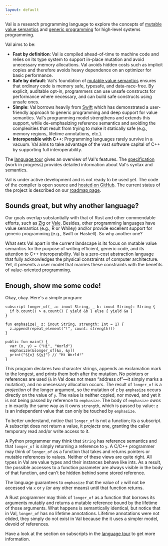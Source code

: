 ```yaml
---
layout: default
---
```


Val is a research programming language to explore the concepts of [mutable value semantics](http://www.jot.fm/issues/issue_2022_02/article2.pdf) and [generic programming](https://www.fm2gp.com) for high-level systems programming.

Val aims to be:
- **Fast by definition**: Val is compiled ahead-of-time to machine code and relies on its type system to support in-place mutation and avoid unecessary memory allocations. Val avoids hidden costs such as implicit copies and therefore avoids heavy dependence on an optimizer for basic performance.
- **Safe by default**: Val's foundation of [mutable value semantics](http://www.jot.fm/issues/issue_2022_02/article2.pdf) ensures that ordinary code is memory safe, typesafe, and data-race-free.  By explicit, auditable opt-in, programmers can use unsafe constructs for performance where necessary, and can build safe constructs using unsafe ones.
- **Simple**: Val borrows heavily from [Swift](https://swift.org) which has demonstrated a user-friendly approach to generic programming and deep support for value semantics.  Val's programming model strengthens and extends this support, while de-emphasizing reference semantics and avoiding the complexities that result from trying to make it statically safe (e.g., memory regions, lifetime annotations, etc.).
- **Interoperable with C++**: Programming languages rarely survive in a vacuum. Val aims to take advantage of the vast software capital of C++ by supporting full interoperability.

The [language tour](./pages/language-tour.html) gives an overview of Val's features.
The [specification](https://github.com/val-lang/specification/blob/main/spec.md) (work in progress) provides detailed information about Val's syntax and semantics.

Val is under active development and is not ready to be used yet.
The code of the compiler is open source and [hosted on GitHub](https://github.com/val-lang/val).
The current status of the project is described on our [roadmap page](./pages/implementation-status.html).

## Sounds great, but why another language?

Our goals overlap substantially with that of Rust and other commendable efforts, such as [Zig](https://ziglang.org) or [Vale](https://vale.dev).
Besides, other programming languages have value semantics (e.g., R or Whiley) and/or provide excellent support for generic programming (e.g., Swift or Haskell).
So why another one?

What sets Val apart in the current landscape is its focus on mutable value semantics for the purpose of writing efficient, generic code, and its attention to C++ interoperability.
Val is a zero-cost abstraction language that fully acknowledges the physical constraints of computer architecture.
Yet, it presents a user model that marries these constraints with the benefits of value-oriented programming.

## Enough, show me some code!

Okay, okay.
Here's a simple program:

```val
subscript longer_of(_ a: inout String, _ b: inout String): String {
  if b.count() > a.count() { yield &b } else { yield &a }
}

fun emphasize(_ z: inout String, strength: Int = 1) {
  z.append(repeat_element("!", count: strength)))
}

public fun main() {
  var (x, y) = ("Hi", "World")
  emphasize(&longer_of[&x, &y])
  print("${x} ${y}") // "Hi World!"
}
```

This program declares two character strings, appends an exclamation mark to the longest, and prints them both after the mutation.
No pointers or references are used (`&` in Val does not mean “address of”—it simply marks a mutation), and no unecessary allocation occurs.
The result of `longer_of` is a *projection* of the longer argument, so the mutation of `z` by `emphasize` occurs directly on the value of `y`.  The value is neither copied, nor moved, and yet it is not being passed by reference to `emphasize`.  The body of `emphasize` *owns* `z` in exactly the same way as it owns `strength`, which is passed by value: `z` is an independent value that can only be touched by `emphasize`.

To better understand, notice that `longer_of` is not a function; its a subscript.
A subscript does not return a value, it *projects* one, granting the caller temporary read and/or write access to it.

A Python programmer may think that `String` has reference semantics and that `longer_of` is simply returning a reference to `y`.
A C/C++ programmer may think of `longer_of` as a function that takes and returns pointers or mutable references to values.
Neither of these views are quite right.
All types in Val are value types and their instances behave like ints. 
As a result, the possible accesses to a function parameter are always visible in the body of that function, and can't be hidden behind some stored reference.

The language guarantees to `emphasize` that the value of `z` will not be accessed via `x` or `y` (or any other means) until that function returns.

A Rust programmer may think of `longer_of` as a function that borrows its arguments mutably and returns a mutable reference bound by the lifetime of those arguments.
What happens is semantically identical, but notice that in Val, `longer_of` has no lifetime annotations.
Lifetime annotations were not elided, they simply do not exist in Val because the it uses a simpler model, devoid of references.

Have a look at the section on subscripts in the [language tour](./pages/language-tour.html) to get more information.
